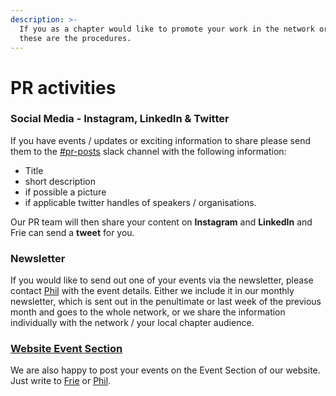 ```yaml
---
description: >-
  If you as a chapter would like to promote your work in the network or beyond,
  these are the procedures.
---
```


# PR activities

### Social Media - Instagram, LinkedIn & Twitter

If you have events / updates or exciting information to share please send them to the [\#pr-posts](https://correlaid.slack.com/archives/C022H164LNN) slack channel with the following information:

* Title
* short description
* if possible a picture
* if applicable twitter handles of speakers / organisations.

Our PR team will then share your content on **Instagram** and **LinkedIn** and Frie can send a **tweet** for you.

### Newsletter

If you would like to send out one of your events via the newsletter, please contact [Phil](mailto:phil.b@correlaid.org) with the event details. Either we include it in our monthly newsletter, which is sent out in the penultimate or last week of the previous month and goes to the whole network, or we share the information individually with the network / your local chapter audience.

### [Website Event Section](https://correlaid.org/events/)

We are also happy to post your events on the Event Section of our website. Just write to [Frie](mailto:%20frie.p@correlaid.org) or [Phil](mailto:phil.b@correlaid.org).

